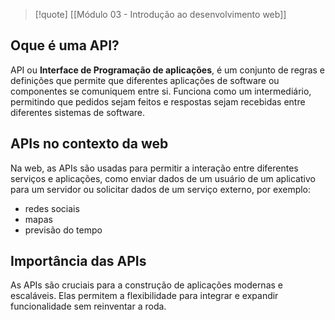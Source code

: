 
>[!quote] [[Módulo 03 - Introdução ao desenvolvimento web]]

## Oque é uma API?

API ou **Interface de Programação de aplicações**, é um conjunto de regras e definições que permite que diferentes aplicações de software ou componentes se comuniquem entre si.
Funciona como um intermediário, permitindo que pedidos sejam feitos e respostas sejam recebidas entre diferentes sistemas de software.

## APIs no contexto da web

Na web, as APIs são usadas para permitir a interação entre diferentes serviços e aplicações, como enviar dados de um usuário de um aplicativo para um servidor ou solicitar dados de um serviço externo, por exemplo:
- redes sociais
- mapas
- previsão do tempo

## Importância das APIs 

As APIs são cruciais para a construção de aplicações modernas e escaláveis.
Elas permitem a flexibilidade para integrar e expandir funcionalidade sem reinventar a roda.